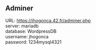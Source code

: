 ## Adminer
URL: https://jhogonca.42.fr/adminer.php <br>
server: mariadb <br>
database: WordpressDB <br> 
username: jhogonca<br>
password: 1234mysql4321
